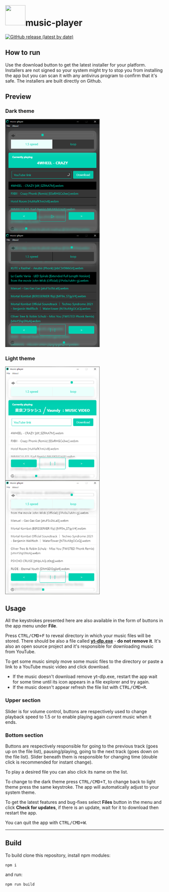 <img align="left" height="64" width="64" src="./build/icon.ico">

# music-player

[![GitHub release (latest by date)](https://img.shields.io/github/v/release/LucasHazardous/music-player?color=00d1b2&label=download%20latest&style=for-the-badge)](https://github.com/LucasHazardous/music-player/releases/latest)

## How to run

Use the download button to get the latest installer for your platform. Installers are not signed so your system might try to stop you from installing the app but you can scan it with any antivirus program to confirm that it's safe. The installers are built directly on Github.

## Preview

### Dark theme

<img align="left" width="300" src="./img/example1.png">
&nbsp;&nbsp;&nbsp;
<img width="300" src="./img/example2.png">

### Light theme

<img align="left" width="300" src="./img/example3.png">
&nbsp;&nbsp;&nbsp;
<img width="300" src="./img/example4.png">

## Usage

All the keystrokes presented here are also available in the form of buttons in the app menu under **File**.

Press <kbd>CTRL/CMD+F</kbd> to reveal directory in which your music files will be stored. There should be also a file called [**yt-dlp.exe**](https://github.com/yt-dlp/yt-dlp) - **do not remove it**. It's also an open source project and it's responsible for downloading music from YouTube.

To get some music simply move some music files to the directory or paste a link to a YouTube music video and click download.

-   If the music doesn't download remove yt-dlp.exe, restart the app wait for some time until its icon appears in a file explorer and try again.
-   If the music doesn't appear refresh the file list with <kbd>CTRL/CMD+R</kbd>.

### Upper section

Slider is for volume control, buttons are respectively used to change playback speed to 1.5 or to enable playing again current music when it ends.

### Bottom section

Buttons are respectively responsible for going to the previous track (goes up on the file list), pausing/playing, going to the next track (goes down on the file list). Slider beneath them is responsible for changing time (double click is recommended for instant change).

To play a desired file you can also click its name on the list.

To change to the dark theme press <kbd>CTRL/CMD+T</kbd>, to change back to light theme press the same keystroke. The app will automatically adjust to your system theme.

To get the latest features and bug-fixes select **Files** button in the menu and click **Check for updates**, if there is an update, wait for it to download then restart the app.

You can quit the app with <kbd>CTRL/CMD+W</kbd>.

---

## Build

To build clone this repository, install npm modules:

```
npm i
```

and run:

```
npm run build
```
